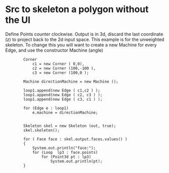 # Src to skeleton a polygon without the UI #

Define Points counter clockwise.
Output is in 3d, discard the last coordinate (z) to project back to the 2d input space.
This example is for the unweighted skeleton. To change this you will want to create a new Machine for every Edge, and use the constructor Machine (angle)

```
        Corner 
        	c1 = new Corner ( 0,0), 
        	c2 = new Corner (100,-100 ), 
        	c3 = new Corner (100,0 );
        
        Machine directionMachine = new Machine ();
        
        loop1.append(new Edge ( c1,c2 ) );
        loop1.append(new Edge ( c2, c3 ) );
        loop1.append(new Edge ( c3, c1 ) );
        
        for (Edge e : loop1)
        	e.machine = directionMachine;
        
        
        Skeleton skel = new Skeleton (out, true);
        skel.skeleton();
        
        for ( Face face : skel.output.faces.values() )
        {
            System.out.println("face:");
            for (Loop  lp3 : face.points)
            	for (Point3d pt : lp3)
            		System.out.println(pt);
        }
```